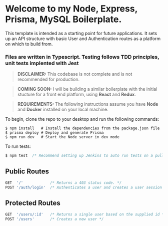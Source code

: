 # Welcome to my Node, Express, Prisma, MySQL Boilerplate.

This template is intended as a starting point for future applications. It sets up an API structure with basic User and Authentication routes as a platform on which to build from.

### Files are written in Typescript. Testing follows TDD principles, unit tests implented with Jest

> **DISCLAIMER:** This codebase is not complete and is not recommended for production.

> **COMING SOON:** I will be building a similar boilerplate with the initial stucture for a front end platform, using **React** and **Redux**.

> **REQUIREMENTS:** The following instructions assume you have **Node** and **Docker** installed on your local machine.

To begin, clone the repo to your desktop and run the following commands:

```terminal
$ npm install   # Install the dependencies from the package.json file
$ prisma deploy # Deploy and generate Prisma
$ npm run dev   # Start the Node server in dev mode
```

To run tests:

```javascript
$ npm test  /* Recommend setting up Jenkins to auto run tests on a pull request trigger */
```

## Public Routes

```javascript
GET  '/'            /* Returns a 403 status code. */
POST '/auth/login'  /* Authenticates a user and creates a user session record */
```

## Protected Routes

```javascript
GET  '/users/:id'   /* Returns a single user based on the supplied id */
POST '/users'       /* Creates a new user */
```
